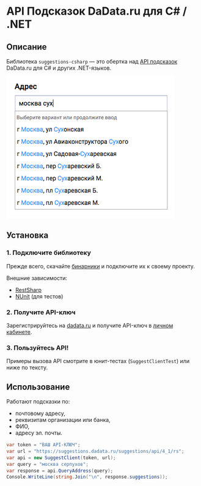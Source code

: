 API Подсказок DaData.ru для C# / .NET
====================

Описание
---------------

Библиотека `suggestions-csharp` — это обертка над [API подсказок](https://dadata.ru/api/suggest/) DaData.ru для C# и других .NET-языков.

![Подсказки](doc/api-suggest.png)

Установка
---------

### 1. Подключите библиотеку

Прежде всего, скачайте [бинарники](https://github.com/hflabs/suggestions-csharp/releases/latest) и подключите их к своему проекту.

Внешние зависимости:

- [RestSharp](http://restsharp.org/)
- [NUnit](http://www.nunit.org/) (для тестов)


### 2. Получите API-ключ

Зарегистрируйтесь на [dadata.ru](https://dadata.ru) и получите API-ключ в [личном кабинете](https://dadata.ru/profile/#info).

### 3. Пользуйтесь API!

Примеры вызова API смотрите в юнит-тестах (`SuggestClientTest`) или ниже по тексту.

Использование
---------

Работают подсказки по:

- почтовому адресу,
- реквизитам организации или банка,
- ФИО,
- адресу эл. почты.

```csharp
var token = "ВАШ API-КЛЮЧ";
var url = "https://suggestions.dadata.ru/suggestions/api/4_1/rs";
var api = new SuggestClient(token, url);
var query = "москва серпухов";
var response = api.QueryAddress(query);
Console.WriteLine(string.Join("\n", response.suggestions));
```
